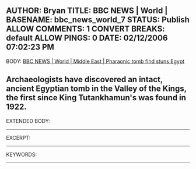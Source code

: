 AUTHOR: Bryan
TITLE: BBC NEWS | World |
BASENAME: bbc_news_world_7
STATUS: Publish
ALLOW COMMENTS: 1
CONVERT BREAKS: __default__
ALLOW PINGS: 0
DATE: 02/12/2006 07:02:23 PM
-----
BODY:
<a title="BBC NEWS | World | Middle East | Pharaonic tomb find stuns Egypt" href="http://news.bbc.co.uk/1/hi/world/middle_east/4700032.stm">BBC NEWS | World | Middle East | Pharaonic tomb find stuns Egypt</a>

Archaeologists have discovered an intact, ancient Egyptian tomb in the Valley of the Kings, the first since King Tutankhamun's was found in 1922.
-----
EXTENDED BODY:

-----
EXCERPT:

-----
KEYWORDS:

-----


